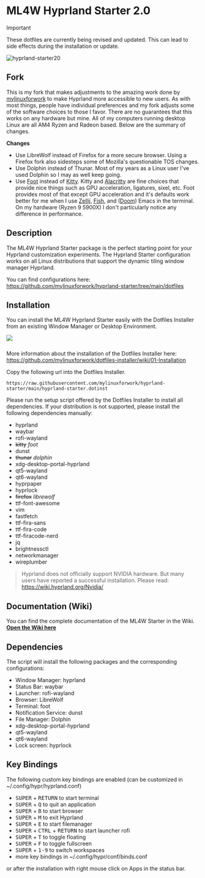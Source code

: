 # ML4W Hyprland Starter 2.0

> [!IMPORTANT]
> These dotfiles are currently being revised and updated. This can lead to side effects during the installation or update.

![hyprland-starter20](https://github.com/user-attachments/assets/71e387ff-68a6-4c4d-a98c-6d6a86fb900e)

## Fork

This is my fork that makes adjustments to the amazing work done by [mylinuxforwork](https://github.com/mylinuxforwork/) to make Hyprland more accessible to new users. As with most things, people have individual preferences and my fork adjusts some of the software choices to those I favor. There are no guarantees that this works on any hardware but mine. All of my computers running desktop Linux are all AM4 Ryzen and Radeon based. Below are the summary of changes.

**Changes**
- Use LibreWolf instead of Firefox for a more secure browser. Using a Firefox fork also sidesteps some of Mozilla's questionable TOS changes.
- Use Dolphin instead of Thunar. Most of my years as a Linux user I've used Dolphin so I may as well keep going.
- Use [Foot](https://codeberg.org/dnkl/foot) instead of [Kitty](https://sw.kovidgoyal.net/kitty/). Kitty and [Alacritty](https://alacritty.org/) are fine choices that provide nice things such as GPU acceleration, ligatures, sixel, etc. Foot provides most of that except GPU acceleration and it's defaults work better for me when I use [Zellij](https://zellij.dev/), [Fish](https://fishshell.com/), and ([Doom](https://github.com/doomemacs/doomemacs)) Emacs in the terminal. On my hardware (Ryzen 9 5900X) I don't particularly notice any difference in performance.

## Description

The ML4W Hyprland Starter package is the perfect starting point for your Hyprland customization experiments. The Hyprland Starter configuration works on all Linux distributions that support the dynamic tiling window manager Hyprland.

You can find configurations here: https://github.com/mylinuxforwork/hyprland-starter/tree/main/dotfiles

## Installation

You can install the ML4W Hyprland Starter easily with the Dotfiles Installer from an existing Window Manager or Desktop Environment.

<a href="https://mylinuxforwork.github.io/dotfiles-installer/" target="_blank"><img src="https://mylinuxforwork.github.io/dotfiles-installer/dotfiles-installer-badge.png" style="border:0;margin-bottom:10px"></a>

More information about the installation of the Dotfiles Installer here: https://github.com/mylinuxforwork/dotfiles-installer/wiki/01-Installation

Copy the following url into the Dotfiles Installer.

```
https://raw.githubusercontent.com/mylinuxforwork/hyprland-starter/main/hyprland-starter.dotinst
```
Please run the setup script offered by the Dotfiles Installer to install all dependencies. If your distribution is not supported, please install the following dependencies manually:

- hyprland
- waybar
- rofi-wayland
- ~~kitty~~ _foot_
- dunst
- ~~thunar~~ _dolphin_
- xdg-desktop-portal-hyprland
- qt5-wayland
- qt6-wayland
- hyprpaper
- hyprlock
- ~~firefox~~ _librewolf_
- ttf-font-awesome
- vim
- fastfetch
- ttf-fira-sans
- ttf-fira-code
- ttf-firacode-nerd
- jq
- brightnessctl
- networkmanager
- wireplumber

> Hyprland does not officially support NVIDIA hardware. But many users have reported a successful installation. Please read: https://wiki.hyprland.org/Nvidia/

## Documentation (Wiki)

You can find the complete documentation of the ML4W Starter in the Wiki. <b>[Open the Wiki here](https://github.com/mylinuxforwork/hyprland-starter/wiki)</b>

## Dependencies

The script will install the following packages and the corresponding configurations:

- Window Manager: hyprland
- Status Bar: waybar
- Launcher: rofi-wayland
- Browser: LibreWolf
- Terminal: foot
- Notification Service: dunst
- File Manager: Dolphin
- xdg-desktop-portal-hyprland
- qt5-wayland
- qt6-wayland
- Lock screen: hyprlock

## Key Bindings

The following custom key bindings are enabled (can be customized in ~/.config/hypr/hyprland.conf)

- <kbd>SUPER</kbd> + <kbd>RETURN</kbd> to start terminal
- <kbd>SUPER</kbd> + <kbd>Q</kbd> to quit an application
- <kbd>SUPER</kbd> + <kbd>B</kbd> to start browser
- <kbd>SUPER</kbd> + <kbd>M</kbd> to exit Hyprland
- <kbd>SUPER</kbd> + <kbd>E</kbd> to start filemanager
- <kbd>SUPER</kbd></kbd> + <kbd>CTRL</kbd> + <kbd>RETURN</kbd> to start launcher rofi
- <kbd>SUPER</kbd> + <kbd>T</kbd> to toggle floating
- <kbd>SUPER</kbd> + <kbd>F</kbd> to toggle fullscreen
- <kbd>SUPER</kbd> + <kbd>1-9</kbd> to switch workspaces
- more key bindings in ~/.config/hypr/conf/binds.conf

or after the installation with right mouse click on Apps in the status bar.
